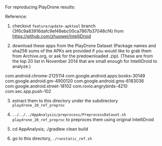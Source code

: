 For reproducing PlayDrone results:

Reference:

1) checkout `feature/update-apktool` branch (3f6c9a83916dafc9ef48ebc00ca7867b37048cf4) from https://github.com/zhuowei/IntelliDroid

2) download these  apps from the PlayDrone Dataset (Package names and sha256 sums of the APKs are provided if you would like to grab them from Archive.org, or ask for the predownloaded .zip). (These are from the top 20 list in November 2014 that are small enough for IntelliDroid to analyze.)

com.android.chrome-2125114
com.google.android.apps.books-30149
com.google.android.gm-4900120
com.google.android.gms-6183036
com.google.android.street-18102
com.rovio.angrybirds-4210
com.sec.spp.push-102

3) extract them to this directory under the subdirectory `playdrone_20_ref_preproc`

4) `../../../AppAnalysis/preprocess/PreprocessDataset.sh playdrone_20_ref_preproc` to preproces them using original IntelliDroid

5) cd AppAnalysis; ./gradlew clean build

6) go to this directory, `./runstatic_ref.sh`
